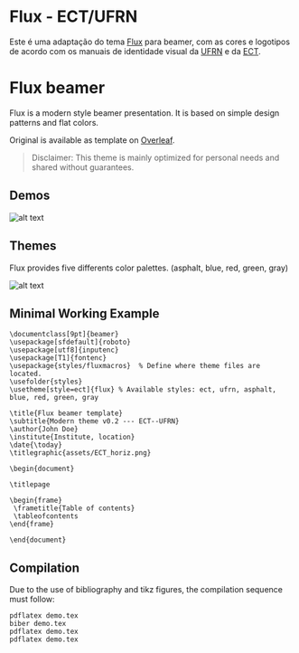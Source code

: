 # Flux - ECT/UFRN

Este é uma adaptação do tema [Flux](https://github.com/pvanberg/flux-beamer/)
para beamer, com as cores e logotipos de acordo com os manuais de identidade
visual da [UFRN](https://ufrn.br/imprensa/identidade-visual) e da
[ECT](https://drive.google.com/drive/folders/0BxzvzGMijShuYU9XS2VkZkp4WW8?usp=sharing).

# Flux beamer

Flux is a modern style beamer presentation. It is based on simple design patterns and flat colors.

Original is available as template on [Overleaf](https://www.overleaf.com/latex/templates/flux-beamer/vhzbnhyymddd#).

> Disclaimer: This theme is mainly optimized for personal needs and shared without guarantees.

## Demos

![alt text](https://github.com/pvanberg/flux-beamer/blob/master/demo.png)

## Themes

Flux provides five differents color palettes. (asphalt, blue, red, green, gray)

![alt text](https://github.com/pvanberg/flux-beamer/blob/master/demo_themes.png)

## Minimal Working Example

```
\documentclass[9pt]{beamer}
\usepackage[sfdefault]{roboto}
\usepackage[utf8]{inputenc}
\usepackage[T1]{fontenc}
\usepackage{styles/fluxmacros} 	% Define where theme files are located.
\usefolder{styles}
\usetheme[style=ect]{flux} % Available styles: ect, ufrn, asphalt, blue, red, green, gray

\title{Flux beamer template}
\subtitle{Modern theme v0.2 --- ECT--UFRN}
\author{John Doe}
\institute{Institute, location}
\date{\today}
\titlegraphic{assets/ECT_horiz.png}

\begin{document}

\titlepage

\begin{frame}
 \frametitle{Table of contents}
 \tableofcontents
\end{frame}

\end{document}
```

## Compilation

Due to the use of bibliography and tikz figures, the compilation sequence must follow:

```
pdflatex demo.tex
biber demo.tex
pdflatex demo.tex
pdflatex demo.tex
```

